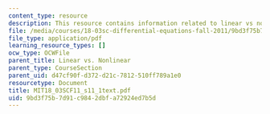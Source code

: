 ```yaml
---
content_type: resource
description: This resource contains information related to linear vs non linear.
file: /media/courses/18-03sc-differential-equations-fall-2011/9bd3f75b7d91c9842dbfa72924ed7b5d_MIT18_03SCF11_s11_1text.pdf
file_type: application/pdf
learning_resource_types: []
ocw_type: OCWFile
parent_title: Linear vs. Nonlinear
parent_type: CourseSection
parent_uid: d47cf90f-d372-d21c-7812-510ff789a1e0
resourcetype: Document
title: MIT18_03SCF11_s11_1text.pdf
uid: 9bd3f75b-7d91-c984-2dbf-a72924ed7b5d
---
```

